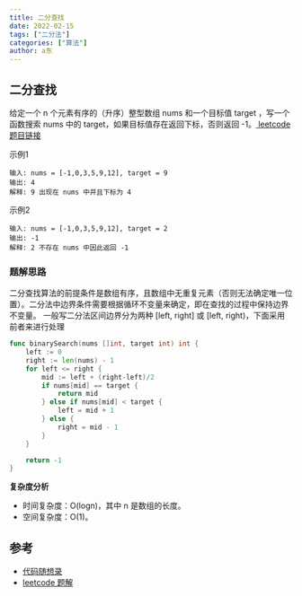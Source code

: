 ```yaml
---
title: 二分查找
date: 2022-02-15
tags: ["二分法"]
categories: ["算法"]
author: a东
---
```


## 二分查找
给定一个 n 个元素有序的（升序）整型数组 nums 和一个目标值 target  ，写一个函数搜索 nums 中的 target，如果目标值存在返回下标，否则返回 -1。[ leetcode 题目链接](https://leetcode-cn.com/problems/binary-search/)

示例1
```
输入: nums = [-1,0,3,5,9,12], target = 9     
输出: 4       
解释: 9 出现在 nums 中并且下标为 4    
```

示例2
```
输入: nums = [-1,0,3,5,9,12], target = 2     
输出: -1        
解释: 2 不存在 nums 中因此返回 -1    
```
<!-- more -->

### 题解思路
二分查找算法的前提条件是数组有序，且数组中无重复元素（否则无法确定唯一位置）。二分法中边界条件需要根据循环不变量来确定，即在查找的过程中保持边界不变量。
一般写二分法区间边界分为两种 [left, right] 或 [left, right)，下面采用前者来进行处理

```go
func binarySearch(nums []int, target int) int {
	left := 0
	right := len(nums) - 1
	for left <= right {
		mid := left + (right-left)/2
		if nums[mid] == target {
			return mid
		} else if nums[mid] < target {
			left = mid + 1
		} else {
			right = mid - 1
		}
	}

	return -1
}
```

**复杂度分析**
- 时间复杂度：O(logn)，其中 n 是数组的长度。
- 空间复杂度：O(1)。

## 参考
* [代码随想录](https://programmercarl.com/0704.%E4%BA%8C%E5%88%86%E6%9F%A5%E6%89%BE.html#_704-%E4%BA%8C%E5%88%86%E6%9F%A5%E6%89%BE)
* [leetcode 题解](https://leetcode-cn.com/problems/binary-search/solution/er-fen-cha-zhao-by-leetcode-solution-f0xw/)






